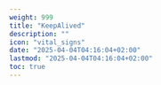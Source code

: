 ```yaml
---
weight: 999
title: "KeepAlived"
description: ""
icon: "vital_signs"
date: "2025-04-04T04:16:04+02:00"
lastmod: "2025-04-04T04:16:04+02:00"
toc: true
---
```

